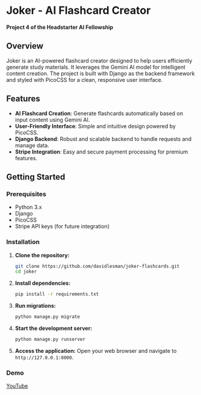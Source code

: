 # Joker - AI Flashcard Creator

**Project 4 of the Headstarter AI Fellowship**

## Overview

Joker is an AI-powered flashcard creator designed to help users efficiently generate study materials. It leverages the Gemini AI model for intelligent content creation. The project is built with Django as the backend framework and styled with PicoCSS for a clean, responsive user interface.

## Features

- **AI Flashcard Creation**: Generate flashcards automatically based on input content using Gemini AI.
- **User-Friendly Interface**: Simple and intuitive design powered by PicoCSS.
- **Django Backend**: Robust and scalable backend to handle requests and manage data.
- **Stripe Integration**: Easy and secure payment processing for premium features.

## Getting Started

### Prerequisites

- Python 3.x
- Django
- PicoCSS
- Stripe API keys (for future integration)

### Installation

1. **Clone the repository:**

   ```bash
   git clone https://github.com/davidlesman/joker-flashcards.git
   cd joker
   ```

2. **Install dependencies:**

   ```bash
   pip install -r requirements.txt
   ```

3. **Run migrations:**

   ```bash
   python manage.py migrate
   ```

4. **Start the development server:**

   ```bash
   python manage.py runserver
   ```

5. **Access the application:**
   Open your web browser and navigate to `http://127.0.0.1:8000`.

### Demo

[YouTube](https://youtu.be/nTukZg0oH-c)
